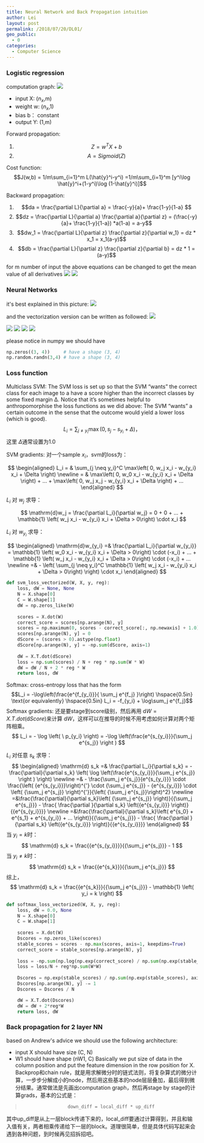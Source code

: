 ```yaml
---
title: Neural Network and Back Propagation intuition
author: Lei
layout: post
permalink: /2018/07/20/DL01/
geo_public:
  - 0
categories:
  - Computer Science
---
```


### Logistic regression
computation graph: ![](https://i.imgur.com/ZW8G5SG.png)
* input  X:    ($n_x$,m)
* weight w:    ($n_x$,1)
* bias   b：    constant
* output Y:    (1,m)

Forward propagation: 
1. $$Z=w^TX+b$$
2. $$A = Sigmoid(Z)$$

Cost function:
$$J(w,b) = 1/m\sum_{i=1}^m L(\hat{y}^i-y^i)
=1/m\sum_{i=1}^m [y^i\log \hat{y}^i+(1-y^i)\log (1-\hat{y}^i)]$$

Backward propagation:
1. $$da = \frac{\partial L}{\partial a} = \frac{-y}{a}+ \frac{1-y}{1-a} $$
2. $$dz = \frac{\partial L}{\partial a} \frac{\partial a}{\partial z} = (\frac{-y}{a}+ \frac{1-y}{1-a}) *a(1-a) = a-y$$
3. $$dw_1 = \frac{\partial L}{\partial z} \frac{\partial z}{\partial w_1} = dz * x_1 = x_1(a-y)$$
4. $$db = \frac{\partial L}{\partial z} \frac{\partial z}{\partial b} = dz * 1 = (a-y)$$

for m number of input the above equations can be changed to get the mean value of all derivatives 
![](https://i.imgur.com/uq2TqCd.png)
![](https://i.imgur.com/2VgyOSc.png)


### Neural Networks
it's best explained in this picture: 
![](https://i.imgur.com/7WIOXtt.png)

and the vectorization version can be written as followed: 
![](https://i.imgur.com/Hhqxkaw.png)

![](https://i.imgur.com/e91LxyH.png)
![](https://i.imgur.com/gXPxalp.png)
![](https://i.imgur.com/4MBZkGq.png)
![](https://i.imgur.com/kKdLwEO.png)

please notice in numpy we should have 
``` python 
np.zeros((3, 4))     # have a shape (3, 4)
np.random.randn(3,4) # have a shape (3, 4)

```
### Loss function
Multiclass SVM: The SVM loss is set up so that the SVM “wants” the correct class for each image to a have a score higher than the incorrect classes by some fixed margin Δ. Notice that it’s sometimes helpful to anthropomorphise the loss functions as we did above: The SVM “wants” a certain outcome in the sense that the outcome would yield a lower loss (which is good).
$$L_i = \sum_{j\neq y_i}\max(0, s_j - s_{y_i} + \Delta)，$$
这里 $\Delta$通常设置为1.0 

SVM gradients: 
对一个sample $x_i$，svm的loss为：

$$
\begin{aligned}
L_i = & \sum_{j \neq y_i}^C \max\left( 0, w_j x_i - w_{y_i} x_i + \Delta \right) \newline
= & \max\left( 0, w_0 x_i - w_{y_i} x_i + \Delta \right) + ... + \max\left( 0, w_j x_j - w_{y_i} x_i + \Delta \right) + ...
\end{aligned}
$$

$L_i$ 对 $w_j$ 求导：

$$
\mathrm{d}w_j =  \frac{\partial L_i}{\partial w_j} = 0 + 0 + ... +
 \mathbb{1} \left( w_j x_i - w_{y_i} x_i + \Delta > 0\right) \cdot x_i
$$

$L_i$ 对 $w_{y_i}$ 求导：

$$
\begin{aligned}
\mathrm{d}w_{y_i} =& \frac{\partial L_i}{\partial w_{y_i}} =
\mathbb{1} \left( w_0 x_i - w_{y_i} x_i + \Delta > 0\right) \cdot (-x_i) +
 ... + \mathbb{1} \left( w_j x_i - w_{y_i} x_i + \Delta > 0\right) \cdot (-x_i) + ... \newline
 =& - \left(  \sum_{j \neq y_i}^C  \mathbb{1} \left( w_j x_i - w_{y_i} x_i + \Delta > 0\right) \right) \cdot x_i
 \end{aligned}
$$
``` python 
def svm_loss_vectorized(W, X, y, reg):
    loss, dW = None, None
    N = X.shape[0]
    C = W.shape[1]
    dW = np.zeros_like(W)
    
    scores = X.dot(W)
    correct_score = scores[np.arange(N), y]
    scores = np.maximum(0, scores - correct_score[:, np.newaxis] + 1.0)
    scores[np.arange(N), y] = 0
    dScore = (scores > 0).astype(np.float)
    dScore[np.arange(N), y] = -np.sum(dScore, axis=1)
    
    dW = X.T.dot(dScore)
    loss = np.sum(scores) / N + reg * np.sum(W * W)
    dW = dW / N + 2 * reg * W
    return loss, dW
```

Softmax: cross-entropy loss that has the form 
$$L_i = -\log\left(\frac{e^{f_{y_i}}}{ \sum_j e^{f_j} }\right) \hspace{0.5in} \text{or equivalently} \hspace{0.5in} L_i = -f_{y_i} + \log\sum_j e^{f_j}$$
Softmax gradients: 
还是要stage到score级别，然后再用 $\mathrm{d} W = X.T.dot(\mathrm{d} Score)$来计算 $\mathrm{d} W$，这样可以在推导的时候不用考虑如何计算对两个矩阵相乘。
$$
L_i = - \log \left( \ p_{y_i} \right) = -\log \left(\frac{e^{s_{y_i}}}{\sum_j e^{s_j}} \right )
$$

$L_i$ 对任意 $s_k$ 求导：
$$
\begin{aligned}
\mathrm{d} s_k =& \frac{\partial L_i}{\partial s_k} = - \frac{\partial}{\partial s_k} \left( \log \left(\frac{e^{s_{y_i}}}{\sum_j e^{s_j}} \right ) \right) \newline
=& - \frac{\sum_j e^{s_j}}{e^{s_{y_i}}} \cdot \frac{\left( {e^{s_{y_i}}}\right)^{'} \cdot {\sum_j e^{s_j}} - {e^{s_{y_i}}} \cdot \left( {\sum_j e^{s_j}} \right)^{'}}{\left( {\sum_j e^{s_j}}\right)^2} \newline
=&\frac{\frac{\partial}{\partial s_k}\left( {\sum_j e^{s_j}} \right)}{{\sum_j e^{s_j}}} - \frac{ \frac{\partial }{\partial s_k} \left({e^{s_{y_i}}} \right)}{{e^{s_{y_i}}}} \newline
=&\frac{\frac{\partial}{\partial s_k}\left( e^{s_0} + e^{s_1} + e^{s_{y_i}} + ... \right)}{{\sum_j e^{s_j}}} - \frac{ \frac{\partial }{\partial s_k} \left({e^{s_{y_i}}} \right)}{{e^{s_{y_i}}}}
\end{aligned}
$$
当 $y_i = k$时：
$$
\mathrm{d} s_k = \frac{{e^{s_{y_i}}}}{{\sum_j e^{s_j}}} - 1
$$
当 $y_i \neq k$时：
$$
\mathrm{d} s_k = \frac{{e^{s_k}}}{{\sum_j e^{s_j}}}
$$
综上，
$$
\mathrm{d} s_k = \frac{{e^{s_k}}}{{\sum_j e^{s_j}}} - \mathbb{1} \left( y_i = k \right)
$$
``` python 
def softmax_loss_vectorized(W, X, y, reg):
    loss, dW = 0.0, None
    N = X.shape[0]
    C = W.shape[1]
    
    scores = X.dot(W)
    Dscores = np.zeros_like(scores)
    stable_scores = scores - np.max(scores, axis=1, keepdims=True)
    correct_score = stable_scores[np.arange(N), y]
    
    loss = -np.sum(np.log(np.exp(correct_score) / np.sum(np.exp(stable_scores), axis=1)))
    loss = loss/N + reg*np.sum(W*W)
    
    Dscores = np.exp(stable_scores) / np.sum(np.exp(stable_scores), axis=1, keepdims=True)
    Dscores[np.arange(N), y] -= 1
    Dscores = Dscores / N

    dW = X.T.dot(Dscores)
    dW = dW + 2*reg*W
    return loss, dW
```
### Back propagation for 2 layer NN
based on Andrew's advice we should use the following architecture: 
* input X should have size (C, N)
* W1 should have shape (nW1, C)
Basically we put size of data in the column position and put the feature dimension in the row position for X. 
Backprop和chain rule，就是用求解微分时的链式法则，将复杂算式的微分计算，一步步分解成小的node，然后用这些基本的node层层叠加，最后得到微分结果。通常做法是先画出computation graph，然后再stage by stage的计算grads，基本的公式是：
>                      down_diff = local_diff * up_diff
其中up_diff是从上一层block传递下来的，local_diff要通过计算得到，并且和输入值有关，两者相乘传递给下一层的block。道理很简单，但是具体代码写起来会遇到各种问题，到时候再见招拆招吧。


